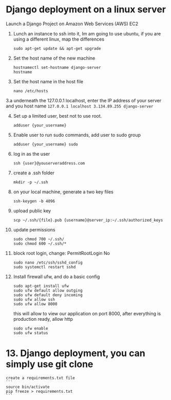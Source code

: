 # Django deployment on a linux server
Launch a Django Project on Amazon Web Services (AWS) EC2

1. Lunch an instance to ssh into it, Im am going to use ubuntu, if you are using a different linux, map the differences
	```
	sudo apt-get update && apt-get upgrade
	```
  
2. Set the host name of the new machine
	```
	hostnamectl set-hostname django-server
  	hostname
	```
3. Set the host name in the host file
	```
	nano /etc/hosts
	``` 
3.a underneath the 127.0.0.1 localhost, enter the IP address of your server and you host name
	```
	127.0.0.1 localhost
	3.134.89.255 django-server
	```
	
4. Set up a limited user, best not to use root.
	```
	adduser {your_username}
	``` 
	
5. Enable user to run sudo commands, add user to sudo group
	```
	adduser {your_username} sudo
	``` 
	
6. log in as the user
	```
	ssh {user}@youserveraddress.com
	```
	
7. create a .ssh folder
	```
	mkdir -p ~/.ssh
	```
	
8. on your local machine, generate a two key files
	```
	ssh-keygen -b 4096
	```
	
9.  upload public key
	```
	scp ~/.ssh/{file}.pub {username}@server_ip:~/.ssh/authorized_keys
	```
	
10. update permissions
	```
	sudo chmod 700 ~/.ssh/
	sudo chmod 600 ~/.ssh/*
	```
	
11. block root login, change: PermitRootLogin No
	```
	sudo nano /etc/ssh/sshd_config
	sudo systemctl restart sshd
	```
	
12. Install firewall ufw, and do a basic config
	``` 
	sudo apt-get install ufw
	sudo ufw default allow outging
	sudo ufw default deny incoming
	sudo ufw allow ssh
	sudo ufw allow 8000
	```
	this will allow to view our application on port 8000, after everything is production ready, allow http
	```
	sudo ufw enable
	sudo ufw status
	```
# 13. Django deployment, you can simply use git clone
	create a requirements.txt file
	```
	source bin/activate
	pip freeze > requirements.txt
	```
	
